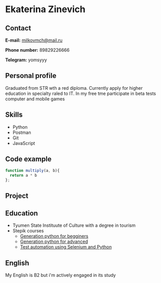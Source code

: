 # Ekaterina Zinevich

## Contact
**E-mail:** milkovmch@mail.ru

**Phone number:** 89829226666

**Telegram:** yomsyyy


## Personal profile
Graduated from STR wth a red diploma. Currently apply for higher education in specialty raled to IT. In my free tme participate in beta tests computer and mobile games

## Skills

* Python
* Postman
* Git
* JavaScript


## Code example

```javascript
function multiply(a, b){
  return a * b
};
```


## Project


## Education

* Tyumen State Instituute of Culture with a degree in tourism
* Stepik courses
   * [Generation python for begginers](https://stepik.org/course/58852/syllabus)
   * [Generation python for advanced](https://stepik.org/course/68343/syllabus)
   * [Test automation using Selenium and Python](https://stepik.org/course/575/info)

## English
My English is B2 but i'm actively engaged in its study
